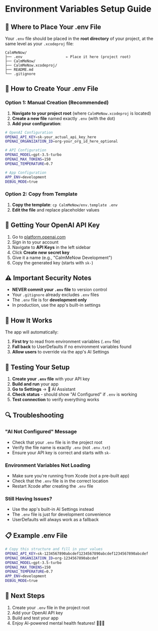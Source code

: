 # Environment Variables Setup Guide

## 📁 Where to Place Your .env File

Your `.env` file should be placed in the **root directory** of your project, at the same level as your `.xcodeproj` file:

```
CalmMeNow/
├── .env                    ← Place it here (project root)
├── CalmMeNow/
├── CalmMeNow.xcodeproj/
├── README.md
└── .gitignore
```

## 🔧 How to Create Your .env File

### Option 1: Manual Creation (Recommended)

1. **Navigate to your project root** (where `CalmMeNow.xcodeproj` is located)
2. **Create a new file** named exactly `.env` (with the dot)
3. **Add your configuration**:

```bash
# OpenAI Configuration
OPENAI_API_KEY=sk-your_actual_api_key_here
OPENAI_ORGANIZATION_ID=org-your_org_id_here_optional

# API Configuration
OPENAI_MODEL=gpt-3.5-turbo
OPENAI_MAX_TOKENS=150
OPENAI_TEMPERATURE=0.7

# App Configuration
APP_ENV=development
DEBUG_MODE=true
```

### Option 2: Copy from Template

1. **Copy the template**: `cp CalmMeNow/env.template .env`
2. **Edit the file** and replace placeholder values

## 🔑 Getting Your OpenAI API Key

1. Go to [platform.openai.com](https://platform.openai.com)
2. Sign in to your account
3. Navigate to **API Keys** in the left sidebar
4. Click **Create new secret key**
5. Give it a name (e.g., "CalmMeNow Development")
6. Copy the generated key (starts with `sk-`)

## ⚠️ Important Security Notes

- **NEVER commit your `.env` file** to version control
- Your `.gitignore` already excludes `.env` files
- The `.env` file is for **development only**
- In production, use the app's built-in settings

## 🚀 How It Works

The app will automatically:

1. **First try** to read from environment variables (`.env` file)
2. **Fall back** to UserDefaults if no environment variables found
3. **Allow users** to override via the app's AI Settings

## 📱 Testing Your Setup

1. **Create your `.env` file** with your API key
2. **Build and run** your app
3. **Go to Settings** → 🤖 AI Assistant
4. **Check status** - should show "AI Configured" if `.env` is working
5. **Test connection** to verify everything works

## 🔍 Troubleshooting

### "AI Not Configured" Message

- Check that your `.env` file is in the project root
- Verify the file name is exactly `.env` (not `.env.txt`)
- Ensure your API key is correct and starts with `sk-`

### Environment Variables Not Loading

- Make sure you're running from Xcode (not a pre-built app)
- Check that the `.env` file is in the correct location
- Restart Xcode after creating the `.env` file

### Still Having Issues?

- Use the app's built-in AI Settings instead
- The `.env` file is just for development convenience
- UserDefaults will always work as a fallback

## 📋 Example .env File

```bash
# Copy this structure and fill in your values
OPENAI_API_KEY=sk-1234567890abcdef1234567890abcdef1234567890abcdef
OPENAI_ORGANIZATION_ID=org-1234567890abcdef
OPENAI_MODEL=gpt-3.5-turbo
OPENAI_MAX_TOKENS=150
OPENAI_TEMPERATURE=0.7
APP_ENV=development
DEBUG_MODE=true
```

## 🎯 Next Steps

1. Create your `.env` file in the project root
2. Add your OpenAI API key
3. Build and test your app
4. Enjoy AI-powered mental health features! 🧘‍♀️✨

